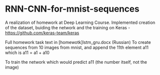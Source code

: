 # RNN-CNN-for-mnist-sequences

A realization of homework at Deep Learning Course.
Implemented creation of the dataset, buiding the network and the training on Keras - https://github.com/keras-team/keras

Full homework task text in [homewotk]lstm_gru.docx (Russian)
To create sequences from 10 images from mnist, and append the 11th element a11 which is a11 = a1 + a10

To train the network which would predict a11 (the number itself, not the image)
